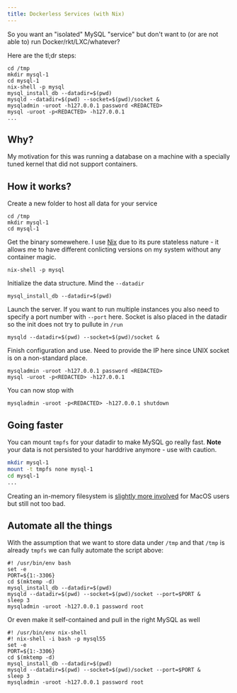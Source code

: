 ```yaml
---
title: Dockerless Services (with Nix)
---
```


So you want an "isolated" MySQL "service" but don't want to (or are not able
to) run Docker/rkt/LXC/whatever?

Here are the tl;dr steps:

    cd /tmp
    mkdir mysql-1
    cd mysql-1
    nix-shell -p mysql
    mysql_install_db --datadir=$(pwd)
    mysqld --datadir=$(pwd) --socket=$(pwd)/socket &
    mysqladmin -uroot -h127.0.0.1 password <REDACTED>
    mysql -uroot -p<REDACTED> -h127.0.0.1
    ...


## Why?

My motivation for this was running a database on a machine with a specially
tuned kernel that did not support containers.


## How it works?

Create a new folder to host all data for your service

    cd /tmp
    mkdir mysql-1
    cd mysql-1

Get the binary somewehere. I use [Nix](https://nixos.org/nix/) due to its pure
stateless nature - it allows me to have different conlicting versions on my
system without any container magic.

    nix-shell -p mysql

Initialize the data structure. Mind the `--datadir`

    mysql_install_db --datadir=$(pwd)

Launch the server. If you want to run multiple instances you also need to
specify a port number with `--port` here. Socket is also placed in the datadir
so the init does not try to pullute in `/run`

    mysqld --datadir=$(pwd) --socket=$(pwd)/socket &

Finish configuration and use. Need to provide the IP here since UNIX socket is
on a non-standard place.

    mysqladmin -uroot -h127.0.0.1 password <REDACTED>
    mysql -uroot -p<REDACTED> -h127.0.0.1

You can now stop with

    mysqladmin -uroot -p<REDACTED> -h127.0.0.1 shutdown


## Going faster

You can mount `tmpfs` for your datadir to make MySQL go really fast. **Note**
your data is not persisted to your harddrive anymore - use with caution.

```bash
mkdir mysql-1
mount -t tmpfs none mysql-1
cd mysql-1
...
```

Creating an in-memory filesystem is [slightly more
involved](https://www.tekrevue.com/tip/how-to-create-a-4gbs-ram-disk-in-mac-os-x/)
for MacOS users but still not too bad.


## Automate all the things

With the assumption that we want to store data under `/tmp` and that `/tmp` is
already `tmpfs` we can fully automate the script above:


    #! /usr/bin/env bash
    set -e
    PORT=${1:-3306}
    cd $(mktemp -d)
    mysql_install_db --datadir=$(pwd)
    mysqld --datadir=$(pwd) --socket=$(pwd)/socket --port=$PORT &
    sleep 3
    mysqladmin -uroot -h127.0.0.1 password root

Or even make it self-contained and pull in the right MySQL as well

    #! /usr/bin/env nix-shell
    #! nix-shell -i bash -p mysql55
    set -e
    PORT=${1:-3306}
    cd $(mktemp -d)
    mysql_install_db --datadir=$(pwd)
    mysqld --datadir=$(pwd) --socket=$(pwd)/socket --port=$PORT &
    sleep 3
    mysqladmin -uroot -h127.0.0.1 password root
